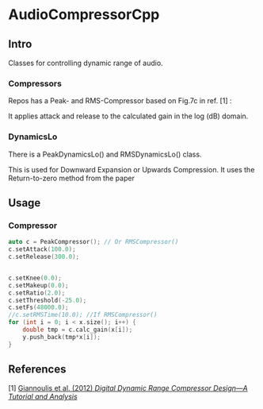 # AudioCompressorCpp

## Intro
Classes for controlling dynamic range of audio.

### Compressors
Repos has a Peak- and RMS-Compressor based on Fig.7c  in ref. [1] :


It applies attack and release to the calculated gain in the log (dB) domain.

### DynamicsLo
There is a PeakDynamicsLo() and RMSDynamicsLo() class.

This is used for Downward Expansion or Upwards Compression.
It uses the Return-to-zero method from the paper




## Usage

### Compressor
```c++
auto c = PeakCompressor(); // Or RMSCompressor()
c.setAttack(100.0);
c.setRelease(300.0);


c.setKnee(0.0);
c.setMakeup(0.0);
c.setRatio(2.0);
c.setThreshold(-25.0);
c.setFs(48000.0);
//c.setRMSTime(10.0); //If RMSCompressor()
for (int i = 0; i < x.size(); i++) {
	double tmp = c.calc_gain(x[i]);
	y.push_back(tmp*x[i]);
}
```

## References
[1] [Giannoulis et al. (2012) *Digital Dynamic Range Compressor Design—A Tutorial and Analysis*](https://www.eecs.qmul.ac.uk/~josh/documents/2012/GiannoulisMassbergReiss-dynamicrangecompression-JAES2012.pdf)
